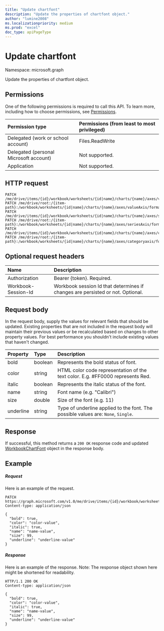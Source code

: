 ```yaml
---
title: "Update chartfont"
description: "Update the properties of chartfont object."
author: "lumine2008"
ms.localizationpriority: medium
ms.prod: "excel"
doc_type: apiPageType
---
```


# Update chartfont

Namespace: microsoft.graph

Update the properties of chartfont object.
## Permissions
One of the following permissions is required to call this API. To learn more, including how to choose permissions, see [Permissions](/graph/permissions-reference).

|Permission type      | Permissions (from least to most privileged)              |
|:--------------------|:---------------------------------------------------------|
|Delegated (work or school account) | Files.ReadWrite    |
|Delegated (personal Microsoft account) | Not supported.    |
|Application | Not supported. |

## HTTP request
<!-- { "blockType": "ignored" } -->
```http
PATCH /me/drive/items/{id}/workbook/worksheets/{id|name}/charts/{name}/axes/valueAxis/format/font
PATCH /me/drive/root:/{item-path}:/workbook/worksheets/{id|name}/charts/{name}/axes/valueAxis/format/font
PATCH /me/drive/items/{id}/workbook/worksheets/{id|name}/charts/{name}/axes/seriesAxis/format/font
PATCH /me/drive/root:/{item-path}:/workbook/worksheets/{id|name}/charts/{name}/axes/seriesAxis/format/font
PATCH /me/drive/items/{id}/workbook/worksheets/{id|name}/charts/{name}/axes/categoryaxis/format/font
PATCH /me/drive/root:/{item-path}:/workbook/worksheets/{id|name}/charts/{name}/axes/categoryaxis/format/font
```
## Optional request headers
| Name       | Description|
|:-----------|:-----------|
| Authorization  | Bearer {token}. Required. |
| Workbook-Session-Id  | Workbook session Id that determines if changes are persisted or not. Optional.|

## Request body
In the request body, supply the values for relevant fields that should be updated. Existing properties that are not included in the request body will maintain their previous values or be recalculated based on changes to other property values. For best performance you shouldn't include existing values that haven't changed.

| Property	   | Type	|Description|
|:---------------|:--------|:----------|
|bold|boolean|Represents the bold status of font.|
|color|string|HTML color code representation of the text color. E.g. #FF0000 represents Red.|
|italic|boolean|Represents the italic status of the font.|
|name|string|Font name (e.g. "Calibri")|
|size|double|Size of the font (e.g. 11)|
|underline|string|Type of underline applied to the font. The possible values are: `None`, `Single`.|

## Response

If successful, this method returns a `200 OK` response code and updated [WorkbookChartFont](../resources/chartfont.md) object in the response body.
## Example
##### Request
Here is an example of the request.

<!-- {
  "blockType": "request",
  "name": "update_chartfont"
}-->
```http
PATCH https://graph.microsoft.com/v1.0/me/drive/items/{id}/workbook/worksheets/{id|name}/charts/{name}/axes/valueAxis/format/font
Content-type: application/json

{
  "bold": true,
  "color": "color-value",
  "italic": true,
  "name": "name-value",
  "size": 99,
  "underline": "underline-value"
}
```
##### Response

Here is an example of the response. Note: The response object shown here might be shortened for readability.
<!-- {
  "blockType": "response",
  "truncated": true,
  "@odata.type": "microsoft.graph.workbookChartFont"
} -->
```http
HTTP/1.1 200 OK
Content-type: application/json

{
  "bold": true,
  "color": "color-value",
  "italic": true,
  "name": "name-value",
  "size": 99,
  "underline": "underline-value"
}
```

<!-- uuid: 8fcb5dbc-d5aa-4681-8e31-b001d5168d79
2015-10-25 14:57:30 UTC -->
<!-- {
  "type": "#page.annotation",
  "description": "Update chartfont",
  "keywords": "",
  "section": "documentation",
  "tocPath": "",
  "suppressions": [
  ]
}-->

